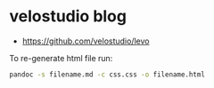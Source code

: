 # velostudio blog

* https://github.com/velostudio/levo

To re-generate html file run:

```sh
pandoc -s filename.md -c css.css -o filename.html
```
